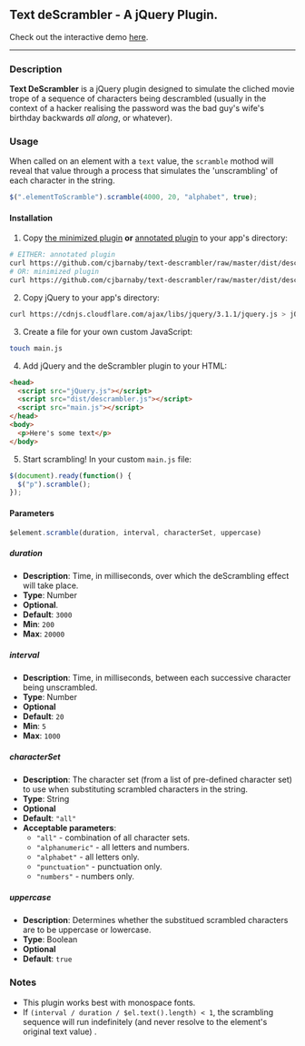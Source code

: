 ## Text deScrambler - A jQuery Plugin.

Check out the interactive demo [here](http://cjbarnaby.com.au/text-descrambler/).

___

### Description
**Text DeScrambler** is a jQuery plugin designed to simulate the cliched movie trope of a sequence of characters being descrambled (usually in the context of a hacker realising the password was the bad guy's wife's birthday backwards _all along_, or whatever).

### Usage
When called on an element with a `text` value, the `scramble` mothod will reveal that value through a process that simulates the 'unscrambling' of each character in the string.

```js
$(".elementToScramble").scramble(4000, 20, "alphabet", true);
```

#### Installation

1. Copy [the minimized plugin](https://github.com/cjbarnaby/text-descrambler/raw/master/dist/descrambler.min.js) **or** [annotated plugin](https://github.com/cjbarnaby/text-descrambler/raw/master/dist/descrambler.js) to your app's directory:
```sh
# EITHER: annotated plugin
curl https://github.com/cjbarnaby/text-descrambler/raw/master/dist/descrambler.js > descrambler.js
# OR: minimized plugin
curl https://github.com/cjbarnaby/text-descrambler/raw/master/dist/descrambler.min.js > descrambler.js
```
2. Copy jQuery to your app's directory:
```sh
curl https://cdnjs.cloudflare.com/ajax/libs/jquery/3.1.1/jquery.js > jQuery.js
```
3. Create a file for your own custom JavaScript:
```sh
touch main.js
```
4. Add jQuery and the deScrambler plugin to your HTML:
```HTML
<head>
  <script src="jQuery.js"></script>
  <script src="dist/descrambler.js"></script>
  <script src="main.js"></script>
</head>
<body>
  <p>Here's some text</p>
</body>
```
5. Start scrambling! In your custom `main.js` file:
```js
$(document).ready(function() {
  $("p").scramble();
});
```

#### Parameters

```js
$element.scramble(duration, interval, characterSet, uppercase)
```

##### _duration_

- **Description**: Time, in milliseconds, over which the deScrambling effect will take place.
- **Type**: Number
- **Optional**.
- **Default**: `3000`
- **Min**: `200`
- **Max**: `20000`

##### _interval_

- **Description**: Time, in milliseconds, between each successive character being unscrambled.
- **Type**: Number
- **Optional**
- **Default**: `20`
- **Min**: `5`
- **Max**: `1000`

##### _characterSet_

- **Description**: The character set (from a list of pre-defined character set) to use when substituting scrambled characters in the string.
- **Type**: String
- **Optional**
- **Default**: `"all"`
- **Acceptable parameters**:
  - `"all"` - combination of all character sets.
  - `"alphanumeric"` - all letters and numbers.
  - `"alphabet"` - all letters only.
  - `"punctuation"` - punctuation only.
  - `"numbers"` - numbers only.

##### _uppercase_

- **Description**: Determines whether the substitued scrambled characters are to be uppercase or lowercase.
- **Type**: Boolean
- **Optional**
- **Default**: `true`

### Notes

- This plugin works best with monospace fonts.
- If `(interval / duration / $el.text().length) < 1`, the scrambling sequence will run indefinitely (and never resolve to the element's original text value) .
